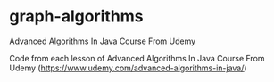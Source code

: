 # graph-algorithms
Advanced Algorithms In Java Course From Udemy

Code from each lesson of Advanced Algorithms In Java Course From Udemy (https://www.udemy.com/advanced-algorithms-in-java/)

